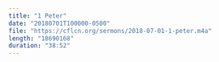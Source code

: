 ```yaml
---
title: "1 Peter"
date: "20180701T100000-0500"
file: "https://cflcn.org/sermons/2018-07-01-1-peter.m4a"
length: "18690168"
duration: "38:52"
---
```

